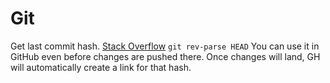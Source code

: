 # Git

Get last commit hash. [Stack Overflow](https://stackoverflow.com/a/949391/6651080)
`git rev-parse HEAD`
You can use it in GitHub even before changes are pushed there. Once changes will land,
GH will automatically create a link for that hash.
